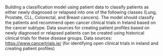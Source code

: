 Building a classification model using patient data to classify patients as either newly
diagnosed or relapsed into one of the following classes (Lung, Prostate, CLL,
Colorectal, and Breast cancers). The model should classify the patients and
recommend open cancer clinical trials in Ireland based on the cancer subtype.
Data sources for creating patient profiles based on newly diagnosed or relapsed
patients can be created using historical clinical trials for these disease groups.
Data sources: https://www.cancertrials.ie/ (for identifying open clinical trials in ireland
and creating patient profiles)
